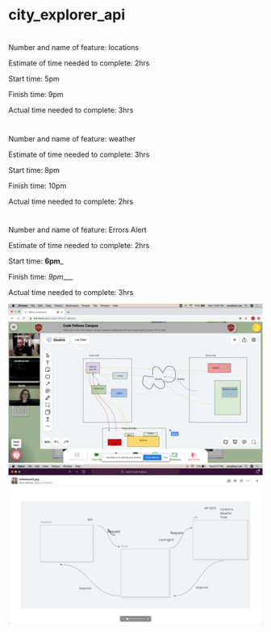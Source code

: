 # city_explorer_api

#
Number and name of feature: locations

Estimate of time needed to complete: 2hrs

Start time: 5pm

Finish time: 9pm

Actual time needed to complete: 3hrs

#
Number and name of feature: weather

Estimate of time needed to complete: 3hrs

Start time: 8pm

Finish time: 10pm

Actual time needed to complete: 2hrs

#
Number and name of feature: Errors Alert 

Estimate of time needed to complete: 2hrs

Start time: __6pm___

Finish time: _9pm____

Actual time needed to complete: 3hrs


![Whiteboard 1](img/whiteboard1.png)
![Whiteboard 2](img/whiteboard2.png)